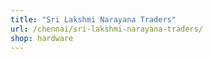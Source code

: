 ```yaml
---
title: "Sri Lakshmi Narayana Traders"
url: /chennai/sri-lakshmi-narayana-traders/
shop: hardware
---
```


